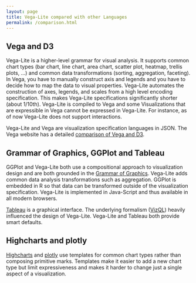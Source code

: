 ```yaml
---
layout: page
title: Vega-Lite compared with other Languages
permalink: /comparison.html
---
```


## Vega and D3

Vega-Lite is a higher-level grammar for visual analysis. It supports common chart types (bar chart, line chart, area chart, scatter plot, heatmap, trellis plots, ...) and common data transformations (sorting, aggregation, faceting). In Vega, you have to manually construct axis and legends and you have to decide how to map the data to visual properties. Vega-Lite automates the construction of axes, legends, and scales from a high level encoding specification. This makes Vega-Lite specifications significantly shorter (about 1/10th). Vega-Lite is compiled to Vega and some Visualizations that are expressible in Vega cannot be expressed in Vega-Lite. For instance, as of now Vega-Lite does not support interactions.

Vega-Lite and Vega are visualization specification languages in JSON. The Vega website has a detailed [comparison of Vega and D3](https://vega.github.io/vega/about/vega-and-d3/).

## Grammar of Graphics, GGPlot and Tableau

GGPlot and Vega-Lite both use a compositional approach to visualization design and are both grounded in the [Grammar of Graphics](https://www.amazon.com/The-Grammar-Graphics-Statistics-Computing/dp/0387245448). Vega-Lite adds common data analysis transformations such as aggregation. GGPlot is embedded in R so that data can be transformed outside of the visualization specification. Vega-Lite is implemented in Java-Script and thus available in all modern browsers.

[Tableau](https://www.tableau.com/) is a graphical interface. The underlying formalism ([VizQL](https://www.tableau.com/products/technology)) heavily influenced the design of Vega-Lite. Vega-Lite and Tableau both provide smart defaults.

## Highcharts and plotly

[Highcharts](https://www.highcharts.com/) and [plotly](https://plot.ly/) use templates for common chart types rather than composing primitive marks. Templates make it easier to add a new chart type but limit expressiveness and makes it harder to change just a single aspect of a visualization.
